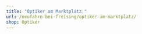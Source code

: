 ```yaml
---
title: "Optiker am Marktplatz,"
url: /neufahrn-bei-freising/optiker-am-marktplatz/
shop: Optiker
---
```

